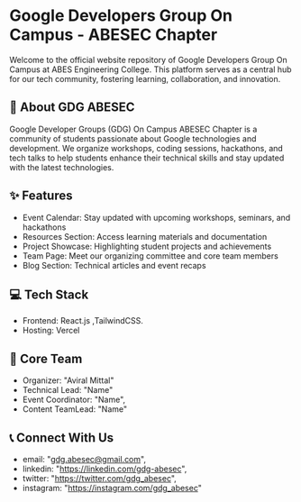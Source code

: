 # Google Developers Group On Campus - ABESEC Chapter

Welcome to the official website repository of Google Developers Group On Campus at ABES Engineering College. This platform serves as a central hub for our tech community, fostering learning, collaboration, and innovation.

## 🚀 About GDG ABESEC

Google Developer Groups (GDG) On Campus ABESEC Chapter is a community of students passionate about Google technologies and development. We organize workshops, coding sessions, hackathons, and tech talks to help students enhance their technical skills and stay updated with the latest technologies.

## ✨ Features

- Event Calendar: Stay updated with upcoming workshops, seminars, and hackathons
- Resources Section: Access learning materials and documentation
- Project Showcase: Highlighting student projects and achievements
- Team Page: Meet our organizing committee and core team members
- Blog Section: Technical articles and event recaps

## 💻 Tech Stack

- Frontend: React.js ,TailwindCSS.
- Hosting: Vercel

## 👥 Core Team

- Organizer: "Aviral Mittal"
- Technical Lead: "Name"
- Event Coordinator: "Name",
- Content TeamLead: "Name"

## 📞 Connect With Us

- email: "gdg.abesec@gmail.com",
- linkedin: "https://linkedin.com/gdg-abesec",
- twitter: "https://twitter.com/gdg_abesec",
- instagram: "https://instagram.com/gdg_abesec"
